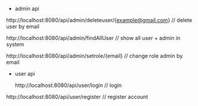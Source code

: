 + admin api

 http://localhost:8080/api/admin/deleteuser/{example@gmail.com}  // delete user by email

 http://localhost:8080/api/admin/findAllUser   // show all user + admin in system

 http://localhost:8080/api/admin/setrole/{email}   // change role admin by email


 + user api

   http://localhost:8080/api/user/login  // login

  http://localhost:8080/api/user/register   // register account 

  
